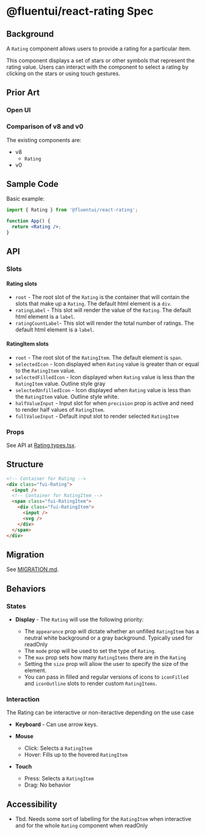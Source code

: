 # @fluentui/react-rating Spec

## Background

A `Rating` component allows users to provide a rating for a particular item.

This component displays a set of stars or other symbols that represent the rating value. Users can interact with the component to select a rating by clicking on the stars or using touch gestures.

## Prior Art

### Open UI

### Comparison of v8 and v0

The existing components are:

- v8
  - `Rating`
- v0

## Sample Code

Basic example:

```jsx
import { Rating } from '@fluentui/react-rating';

function App() {
  return <Rating />;
}
```

## API

### Slots

#### Rating slots

- `root` - The root slot of the `Rating` is the container that will contain the slots that make up a `Rating`. The default html element is a `div`.
- `ratingLabel` - This slot will render the value of the `Rating`. The default html element is a `label`.
- `ratingCountLabel`- This slot will render the total number of ratings. The default html element is a `label`.

#### RatingItem slots

- `root` - The root slot of the `RatingItem`. The default element is `span`.
- `selectedIcon` - Icon displayed when `Rating` value is greater than or equal to the `RatingItem` value.
- `selectedFilledIcon` - Icon displayed when `Rating` value is less than the `RatingItem` value. Outline style gray
- `selectedUnfilledIcon` - Icon displayed when `Rating` value is less than the `RatingItem` value. Outline style white.
- `halfValueInput` - Input slot for when `precision` prop is active and need to render half values of `RatingItem`.
- `fullValueInput` - Default input slot to render selected `RatingItem`

### Props

See API at [Rating.types.tsx](https://github.com/microsoft/fluentui/blob/master/packages/react-components/react-rating-preview/src/components/Rating/Rating.types.ts).

## Structure

```html
<!-- Container for Rating -->
<div class="fui-Rating">
  <input />
  <!-- Container for RatingItem -->
  <span class="fui-RatingItem">
    <div class="fui-RatingItem">
      <input />
      <svg />
    </div>
  </span>
</div>
```

## Migration

See [MIGRATION.md](./MIGRATION.md).

## Behaviors

### States

- **Display** - The `Rating` will use the following priority:

  - The `appearance` prop will dictate whether an unfilled `RatingItem` has a neutral white background or a gray background. Typically used for readOnly
  - The `mode` prop will be used to set the type of `Rating`.
  - The `max` prop sets how many `RatingItems` there are in the `Rating`
  - Setting the `size` prop will allow the user to specify the size of the element.
  - You can pass in filled and regular versions of icons to `iconFilled` and `iconOutline` slots to render custom `RatingItems`.

### Interaction

The Rating can be interactive or non-iteractive depending on the use case

- **Keyboard** - Can use arrow keys.
- **Mouse**

  - Click: Selects a `RatingItem`
  - Hover: Fills up to the hovered `RatingItem`

- **Touch**
  - Press: Selects a `RatingItem`
  - Drag: No behavior

## Accessibility

- Tbd. Needs some sort of labelling for the `RatingItem` when interactive and for the whole `Rating` component when readOnly
